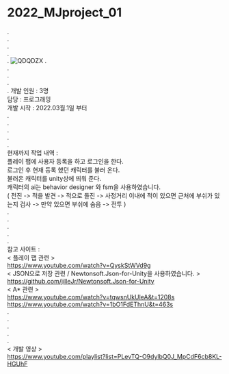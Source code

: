 # 2022_MJproject_01
.                                        
.                                        
.                                        
.                                         
. 
![QDQDZX](https://user-images.githubusercontent.com/71114491/166971828-ad5f0a8e-9f6b-4260-8909-af941623f51a.PNG)
.                                        
.                                        
.                                        
.                                         
. 
개발 인원 : 3명                             
담당 : 프로그래밍                              
개발 시작 : 2022.03월.1일 부터                              
.                                        
.                                        
.                                        
.                                         
.                                          
현재까지 작업 내역 :                                                   
플레이 팹에 사용자 등록을 하고 로그인을 한다.                                                  
로그인 후 현재 등록 했던 캐릭터를 불러 온다.                                                  
불러온 캐릭터를 unity상에 띄워 준다.                                                   
캐릭터의 ai는 behavior designer 와 fsm을 사용하였습니다.                                                   
( 전진 -> 적을 발견 -> 적으로 돌진 -> 사정거리 이내에 적이 있으면 근처에 부쉬가 있는지 검사 -> 만약 있으면 부쉬에 숨음 -> 전투 )                                             
.                                                                                                 
.                                               
.                                               
.                                               
.                                                                                                                                   
참고 사이트 :                                                            
< 플레이 팹 관련 >                                                          
https://www.youtube.com/watch?v=QyskStWVd9g                              
< JSON으로 저장 관련 / Newtonsoft.Json-for-Unity을 사용하였습니다. >                                                 
https://github.com/jilleJr/Newtonsoft.Json-for-Unity           
< A* 관련 >                
https://www.youtube.com/watch?v=tqwsnUkUleA&t=1208s            
https://www.youtube.com/watch?v=1bO1FdEThnU&t=463s           
.                                                                                                 
.                                               
.                                               
.                                               
.   
< 개발 영상 >    
https://www.youtube.com/playlist?list=PLevTQ-O9dylbQ0J_MpCdF6cb8KL-HGUhF
